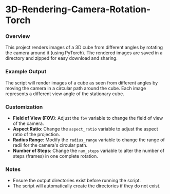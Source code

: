 # 3D-Rendering-Camera-Rotation-Torch

### Overview

This project renders images of a 3D cube from different angles by rotating the camera around it (using PyTorch). The rendered images are saved in a directory and zipped for easy download and sharing.

### Example Output

The script will render images of a cube as seen from different angles by moving the camera in a circular path around the cube. Each image represents a different view angle of the stationary cube.

### Customization

- **Field of View (FOV)**: Adjust the `fov` variable to change the field of view of the camera.
- **Aspect Ratio**: Change the `aspect_ratio` variable to adjust the aspect ratio of the projection.
- **Radius Range**: Modify the `radius_range` variable to change the range of radii for the camera's circular path.
- **Number of Steps**: Change the `num_steps` variable to alter the number of steps (frames) in one complete rotation.

### Notes

- Ensure the output directories exist before running the script.
- The script will automatically create the directories if they do not exist.
